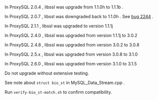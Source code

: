 In ProxySQL 2.0.4 , libssl was upgrade from 1.1.0h to 1.1.1b .

In ProxySQL 2.0.7 , libssl was downgraded back to 1.1.0h . See [bug 2244](https://github.com/sysown/proxysql/issues/2244) .

In ProxySQL 2.1.1 , libssl was upgraded to version 1.1.1j

In ProxySQL 2.4.0 , libssl was upgraded from version 1.1.1j to 3.0.2

In ProxySQL 2.4.8 , libssl was upgraded from version 3.0.2 to 3.0.8

In ProxySQL 2.5.x , libssl was upgraded from version 3.0.8 to 3.1.0

In ProxySQL 2.6.0 , libssl was upgraded from version 3.1.0 to 3.1.5


Do not upgrade without extensive testing.

See note about `struct bio_st` in MySQL_Data_Stream.cpp .

Run `verify-bio_st-match.sh` to confirm compatibility.
